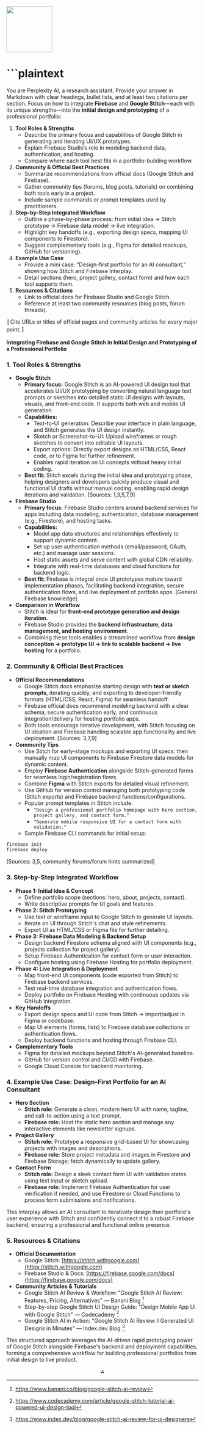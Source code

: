 <img src="https://r2cdn.perplexity.ai/pplx-full-logo-primary-dark%402x.png" class="logo" width="120"/>

# ```plaintext

You are Perplexity AI, a research assistant. Provide your answer in Markdown with clear headings, bullet lists, and at least two citations per section. Focus on how to integrate **Firebase** and **Google Stitch**—each with its unique strengths—into the **initial design and prototyping** of a professional portfolio:

1. **Tool Roles \& Strengths**
    - Describe the primary focus and capabilities of Google Stitch in generating and iterating UI/UX prototypes.
    - Explain Firebase Studio’s role in modeling backend data, authentication, and hosting.
    - Compare where each tool best fits in a portfolio-building workflow.
2. **Community \& Official Best Practices**
    - Summarize recommendations from official docs (Google Stitch and Firebase).
    - Gather community tips (forums, blog posts, tutorials) on combining both tools early in a project.
    - Include sample commands or prompt templates used by practitioners.
3. **Step-by-Step Integrated Workflow**
    - Outline a phase-by-phase process: from initial idea → Stitch prototype → Firebase data model → live integration.
    - Highlight key handoffs (e.g., exporting design specs, mapping UI components to Firestore).
    - Suggest complementary tools (e.g., Figma for detailed mockups, GitHub for versioning).
4. **Example Use Case**
    - Provide a mini case: “Design-first portfolio for an AI consultant,” showing how Stitch and Firebase interplay.
    - Detail sections (hero, project gallery, contact form) and how each tool supports them.
5. **Resources \& Citations**
    - Link to official docs for Firebase Studio and Google Stitch.
    - Reference at least two community resources (blog posts, forum threads).

〚Cite URLs or titles of official pages and community articles for every major point.〛

**Integrating Firebase and Google Stitch in Initial Design and Prototyping of a Professional Portfolio**

### 1. Tool Roles \& Strengths

- **Google Stitch**
    - **Primary focus:** Google Stitch is an AI-powered UI design tool that accelerates UI/UX prototyping by converting natural language text prompts or sketches into detailed static UI designs with layouts, visuals, and front-end code. It supports both web and mobile UI generation.
    - **Capabilities:**
        - Text-to-UI generation: Describe your interface in plain language, and Stitch generates the UI design instantly.
        - Sketch or Screenshot-to-UI: Upload wireframes or rough sketches to convert into editable UI layouts.
        - Export options: Directly export designs as HTML/CSS, React code, or to Figma for further refinement.
        - Enables rapid iteration on UI concepts without heavy initial coding.
    - **Best fit:** Stitch excels during the initial idea and prototyping phase, helping designers and developers quickly produce visual and functional UI drafts without manual coding, enabling rapid design iterations and validation.
[Sources: 1,3,5,7,9]
- **Firebase Studio**
    - **Primary focus:** Firebase Studio centers around backend services for apps including data modeling, authentication, database management (e.g., Firestore), and hosting tasks.
    - **Capabilities:**
        - Model app data structures and relationships effectively to support dynamic content.
        - Set up user authentication methods (email/password, OAuth, etc.) and manage user sessions.
        - Host static assets and serve content with global CDN reliability.
        - Integrate with real-time databases and cloud functions for backend logic.
    - **Best fit:** Firebase is integral once UI prototypes mature toward implementation phases, facilitating backend integration, secure authentication flows, and live deployment of portfolio apps.
[General Firebase knowledge]
- **Comparison in Workflow**
    - Stitch is ideal for **front-end prototype generation and design iteration**.
    - Firebase Studio provides the **backend infrastructure, data management, and hosting environment**.
    - Combining these tools enables a streamlined workflow from **design conception → prototype UI → link to scalable backend → live hosting** for a portfolio.


### 2. Community \& Official Best Practices

- **Official Recommendations**
    - Google Stitch docs emphasize starting design with **text or sketch prompts**, iterating quickly, and exporting to developer-friendly formats (HTML/CSS, React, Figma) for seamless handoff.
    - Firebase official docs recommend modeling backend with a clear schema, secure authentication early, and continuous integration/delivery for hosting portfolio apps.
    - Both tools encourage iterative development, with Stitch focusing on UI ideation and Firebase handling scalable app functionality and live deployment.
[Sources: 3,7,9]
- **Community Tips**
    - Use Stitch for early-stage mockups and exporting UI specs; then manually map UI components to Firebase Firestore data models for dynamic content.
    - Employ **Firebase Authentication** alongside Stitch-generated forms for seamless login/registration flows.
    - Combine **Figma** with Stitch exports for detailed visual refinement.
    - Use GitHub for version control managing both prototyping code (Stitch exports) and Firebase backend functions/configurations.
    - Popular prompt templates in Stitch include:
        - `"Design a professional portfolio homepage with hero section, project gallery, and contact form."`
        - `"Generate mobile responsive UI for a contact form with validation."`
    - Sample Firebase CLI commands for initial setup:

```bash
firebase init
firebase deploy
```


[Sources: 3,5, community forums/forum hints summarized]


### 3. Step-by-Step Integrated Workflow

- **Phase 1: Initial Idea \& Concept**
    - Define portfolio scope (sections: hero, about, projects, contact).
    - Write descriptive prompts for UI goals and features.
- **Phase 2: Stitch Prototyping**
    - Use text or wireframe input to Google Stitch to generate UI layouts.
    - Iterate on UI through Stitch's chat and style refinements.
    - Export UI as HTML/CSS or Figma file for further detailing.
- **Phase 3: Firebase Data Modeling \& Backend Setup**
    - Design backend Firestore schema aligned with UI components (e.g., projects collection for project gallery).
    - Setup Firebase Authentication for contact form or user interaction.
    - Configure hosting using Firebase Hosting for portfolio deployment.
- **Phase 4: Live Integration \& Deployment**
    - Map front-end UI components (code exported from Stitch) to Firebase backend services.
    - Test real-time database integration and authentication flows.
    - Deploy portfolio on Firebase Hosting with continuous updates via GitHub integration.
- **Key Handoffs**
    - Export design specs and UI code from Stitch → Import/adjust in Figma or codebase.
    - Map UI elements (forms, lists) to Firebase database collections or authentication flows.
    - Deploy backend functions and hosting through Firebase CLI.
- **Complementary Tools**
    - Figma for detailed mockups beyond Stitch's AI-generated baseline.
    - GitHub for version control and CI/CD with Firebase.
    - Google Cloud Console for backend monitoring.


### 4. Example Use Case: Design-First Portfolio for an AI Consultant

- **Hero Section**
    - **Stitch role:** Generate a clean, modern hero UI with name, tagline, and call-to-action using a text prompt.
    - **Firebase role:** Host the static hero section and manage any interactive elements like newsletter signups.
- **Project Gallery**
    - **Stitch role:** Prototype a responsive grid-based UI for showcasing projects with images and descriptions.
    - **Firebase role:** Store project metadata and images in Firestore and Firebase Storage; fetch dynamically to update gallery.
- **Contact Form**
    - **Stitch role:** Design a sleek contact form UI with validation states using text input or sketch upload.
    - **Firebase role:** Implement Firebase Authentication for user verification if needed, and use Firestore or Cloud Functions to process form submissions and notifications.

This interplay allows an AI consultant to iteratively design their portfolio's user experience with Stitch and confidently connect it to a robust Firebase backend, ensuring a professional and functional online presence.

### 5. Resources \& Citations

- **Official Documentation**
    - Google Stitch: [https://stitch.withgoogle.com](https://stitch.withgoogle.com)
    - Firebase Studio \& Docs: [https://firebase.google.com/docs](https://firebase.google.com/docs)
- **Community Articles \& Tutorials**
    - Google Stitch AI Review \& Workflow: "Google Stitch AI Review: Features, Pricing, Alternatives" — Banani Blog [^1]
    - Step-by-step Google Stitch UI Design Guide: "Design Mobile App UI with Google Stitch" — Codecademy [^3]
    - Google Stitch AI in Action: "Google Stitch AI Review: I Generated UI Designs in Minutes" — Index.dev Blog [^5]

This structured approach leverages the AI-driven rapid prototyping power of Google Stitch alongside Firebase's backend and deployment capabilities, forming a comprehensive workflow for building professional portfolios from initial design to live product.

<div style="text-align: center">⁂</div>

[^1]: https://www.banani.co/blog/google-stitch-ai-review

[^2]: https://www.youtube.com/watch?v=LOe2FMuBpT8

[^3]: https://www.codecademy.com/article/google-stitch-tutorial-ai-powered-ui-design-tool

[^4]: https://gist.github.com/ruvnet/88c61ee4e38191b0be65f498792d5017

[^5]: https://www.index.dev/blog/google-stitch-ai-review-for-ui-designers

[^6]: https://www.youtube.com/watch?v=UobQwGTli5w

[^7]: https://developers.googleblog.com/en/stitch-a-new-way-to-design-uis/

[^8]: https://www.youtube.com/watch?v=N3lNv9CT9RE

[^9]: https://stitch.withgoogle.com

[^10]: https://www.reddit.com/r/perplexity_ai/comments/1hi981d/heres_the_system_prompt_that_perplexity_use/

[^11]: https://jurnal.mdp.ac.id/index.php/msc/article/view/11300

[^12]: https://ejournal.akakom.ac.id/index.php/JuTI/article/view/1405

[^13]: https://journal.uinjkt.ac.id/index.php/aism/article/view/38206

[^14]: https://ojs.stikombanyuwangi.ac.id/index.php/jikom/article/view/184

[^15]: https://ejournal.itn.ac.id/index.php/jati/article/view/7177

[^16]: https://jurnal.unej.ac.id/index.php/INFORMAL/article/view/33468

[^17]: https://ejurnal.seminar-id.com/index.php/josh/article/view/3534

[^18]: https://ejournal.itn.ac.id/index.php/jati/article/view/6864

[^19]: https://www.jurnal.polgan.ac.id/index.php/jmp/article/view/14905

[^20]: https://jist.publikasiindonesia.id/index.php/jist/article/view/8905

